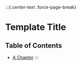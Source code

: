 :::{.center-text .force-page-break}
# Template Title

## Table of Contents

* [A Chapter](#chapter-one)
:::
